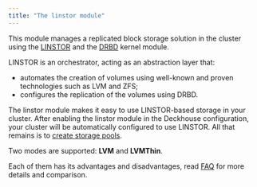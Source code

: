```yaml
---
title: "The linstor module"
---
```


This module manages a replicated block storage solution in the cluster using the [LINSTOR](https://linbit.com/linstor/) and the [DRBD](https://linbit.com/drbd/) kernel module.

LINSTOR is an orchestrator, acting as an abstraction layer that: 
- automates the creation of volumes using well-known and proven technologies such as LVM and ZFS; 
- configures the replication of the volumes using DRBD.

The linstor module makes it easy to use LINSTOR-based storage in your cluster. After enabling the linstor module in the Deckhouse configuration, your cluster will be automatically configured to use LINSTOR. All that remains is to [create storage pools](configuration.html#linstor-storage-configuration).

Two modes are supported: **LVM** and **LVMThin**.

Each of them has its advantages and disadvantages, read [FAQ](faq.html#performance-and-reliability-notes-comparison-to-ceph) for more details and comparison. 
